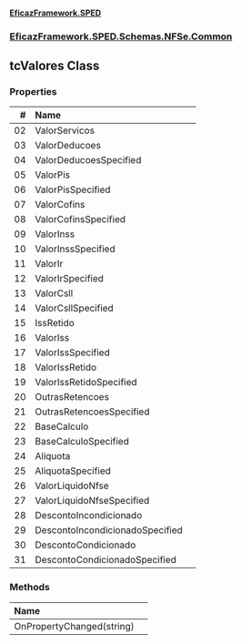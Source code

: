 #### [EficazFramework.SPED](EficazFrameworkSPED.md 'EficazFramework SPED')
### [EficazFramework.SPED.Schemas.NFSe.Common](EficazFramework.SPED.Schemas.NFSe.Common.md 'EficazFramework.SPED.Schemas.NFSe.Common')

## tcValores Class
### Properties

| # | Name | |
| ---: | :--- | :--- |
| 02 | ValorServicos |  |
| 03 | ValorDeducoes |  |
| 04 | ValorDeducoesSpecified |  |
| 05 | ValorPis |  |
| 06 | ValorPisSpecified |  |
| 07 | ValorCofins |  |
| 08 | ValorCofinsSpecified |  |
| 09 | ValorInss |  |
| 10 | ValorInssSpecified |  |
| 11 | ValorIr |  |
| 12 | ValorIrSpecified |  |
| 13 | ValorCsll |  |
| 14 | ValorCsllSpecified |  |
| 15 | IssRetido |  |
| 16 | ValorIss |  |
| 17 | ValorIssSpecified |  |
| 18 | ValorIssRetido |  |
| 19 | ValorIssRetidoSpecified |  |
| 20 | OutrasRetencoes |  |
| 21 | OutrasRetencoesSpecified |  |
| 22 | BaseCalculo |  |
| 23 | BaseCalculoSpecified |  |
| 24 | Aliquota |  |
| 25 | AliquotaSpecified |  |
| 26 | ValorLiquidoNfse |  |
| 27 | ValorLiquidoNfseSpecified |  |
| 28 | DescontoIncondicionado |  |
| 29 | DescontoIncondicionadoSpecified |  |
| 30 | DescontoCondicionado |  |
| 31 | DescontoCondicionadoSpecified |  |
### Methods

| Name | |
| :--- | :--- |
| OnPropertyChanged(string) |  |
